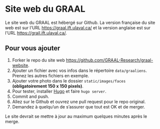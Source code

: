 # Site web du GRAAL

Le site web du GRAAL est hébergé sur Github. La version française du site web est sur l'URL https://graal.ift.ulaval.ca/ et la version anglaise est sur l'URL https://grail.ift.ulaval.ca/.

## Pour vous ajouter

1. Forker le repo du site web https://github.com/GRAAL-Research/graal-website.
2. Ajouter un fichier avec vos infos dans le répertoire `data/graaliens`. Prenez les autres fichiers en exemple.
3. Ajouter votre photo dans le dossier `static/images/faces` **(obligatoirement 150 x 150 pixels)**.
4. Pour tester, installer [Hugo](https://gohugo.io/) et faire `hugo server`.
4. Commit and push.
5. Allez sur le Github et ouvrez une pull request pour le repo original.
6. Demandez à quelqu’un de s’assurer que tout est OK et de merger.

Le site devrait se mettre à jour au maximum quelques minutes après le merge.
